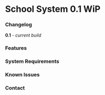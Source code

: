 # School System 0.1 WiP
### Changelog
**0.1** - *current build*

### Features
 
### System Requirements

### Known Issues

### Contact
